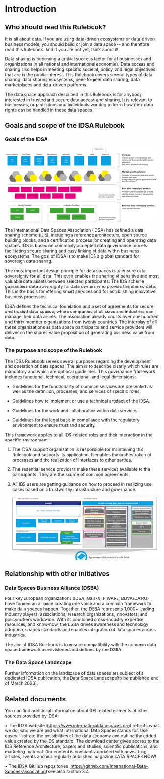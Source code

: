 # Introduction

## Who should read this Rulebook?

It is all about data. If you are using data-driven ecosystems or
data-driven business models, you should build or join a data space --
and therefore read this Rulebook. And if you are not yet, think about
it!

Data sharing is becoming a critical success factor for all businesses
and organizations in all national and international economies. Data
access and sharing also helps in meeting specific societal, policy, and
legal objectives that are in the public interest. This Rulebook covers
several types of data sharing: data sharing ecosystems, peer-to-peer
data sharing, data marketplaces and data-driven platforms.

The data space approach described in this Rulebook is for anybody
interested in trusted and secure data access and sharing. It is relevant
to businesses, organizations and individuals wanting to learn how their
data rights can be handled in these data spaces.

## Goals and scope of the IDSA Rulebook

### Goals of the IDSA

![Overview IDS enabled ecosystems](./media/Overview_IDS_enabled_ecosystems.png)

The International Data Spaces Association (IDSA) has defined a data sharing
scheme (IDS), including a reference architecture, open source building
blocks, and a certification process for creating and operating data
spaces. IDS is based on commonly accepted data governance models
facilitating secure sharing and easy linking of data within business
ecosystems. The goal of IDSA is to make IDS a global standard for
sovereign data sharing.

The most important design principle for data spaces is to ensure data
sovereignty for all data. This even enables the sharing of sensitive and
most valuable data assets between selected participants. The IDS scheme
guarantees data sovereignty for data owners who provide the shared data.
This is the basis for offering smart services and for establishing
innovative business processes.

IDSA defines the technical foundation and a set of agreements for secure
and trusted data spaces, where companies of all sizes and industries can
manage their data assets. The association already counts over one
hundred and thirty member organizations from twenty countries. The
interplay of all these organizations as data space participants and
service providers will deliver on the shared value proposition of
generating business value from data.

### The purpose and scope of the Rulebook

The IDSA Rulebook serves several purposes regarding the development and
operation of data spaces. The aim is to describe clearly which rules are
mandatory and which are optional guidelines. This governance framework
includes functional, technical, operational, and legal dimensions:

- Guidelines for the functionality of common services are presented as
    well as the definition, processes, and services of specific roles.

- Guidelines how to implement or use a technical artefact of the IDSA.

- Guidelines for the work and collaboration within data services.

- Guidelines for the legal basis in compliance with the regulatory
    environment to ensure trust and security.

This framework applies to all IDS-related roles and their interaction in
the specific environment:

1. The IDSA support organization is responsible for maintaining this
Rulebook and supports its application. It enables the orchestration of
processes and the realization of interfaces to other parties.

2. The essential service providers make these services available to the
participants. They are the source of common agreements.

3. All IDS users are getting guidance on how to proceed in realizing
use cases based on a trustworthy infrastructure and governance.

![](media/media/image4.png)

## Relationship with other initiatives

### Data Spaces Business Alliance (DSBA)

Four key European organizations (IDSA, Gaia-X, FIWARE, BDVA/DAIRO) have
formed an alliance creating one voice and a common framework to make
data spaces happen. Together, the DSBA represents 1,000+ leading
industry players, associations, research organizations, innovators, and
policymakers worldwide. With its combined cross-industry expertise,
resources, and know-how, the DSBA drives awareness and technology
adoption, shapes standards and enables integration of data spaces across
industries.

The aim of IDSA Rulebook is to ensure compatibility with the common data
space framework as envisioned and defined by the DSBA.

### The Data Space Landscape

Further information on the landscape of data spaces are subject of a
dedicated IDSA publication, the Data Space Landscape\[to be published
end of March 2023\].

## Related documents

You can find additional information about IDS related elements at other
sources provided by IDSA:

• The IDSA website (<https://www.internationaldataspaces.org>) reflects
what we do, who we are and what International Data Spaces stands for.
Use cases illustrate the possibilities of the data economy and outline
the added value created by the IDS standard. The download center gives
access to the IDS Reference Architecture, papers and studies, scientific
publications, and marketing material. Our content is constantly updated
with news, blog articles, events and our regularly published magazine
DATA SPACES NOW!

• The IDSA GitHub repositories
(<https://github.com/International-Data-Spaces-Association>) see also
section 3.4
